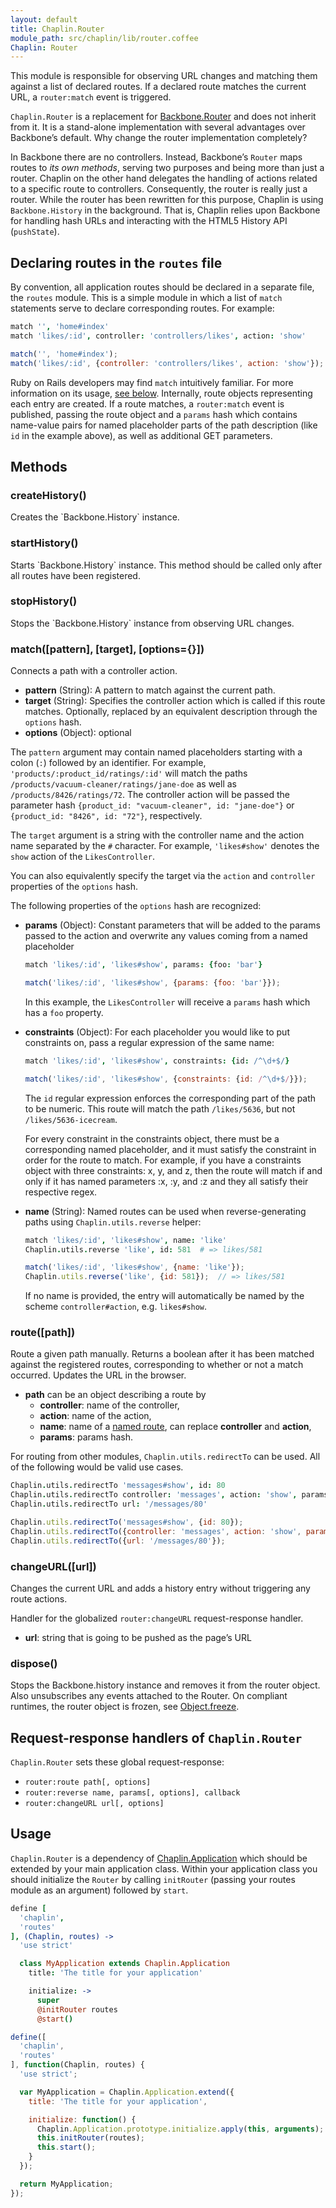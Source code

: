 ```yaml
---
layout: default
title: Chaplin.Router
module_path: src/chaplin/lib/router.coffee
Chaplin: Router
---
```


This module is responsible for observing URL changes and matching them against a list of declared routes. If a declared route matches the current URL, a `router:match` event is triggered.

`Chaplin.Router` is a replacement for [Backbone.Router](http://documentcloud.github.com/backbone/#Router) and does not inherit from it. It is a stand-alone implementation with several advantages over Backbone’s default. Why change the router implementation completely?

In Backbone there are no controllers. Instead, Backbone’s `Router` maps routes to *its own methods*, serving two purposes and being more than just a router. Chaplin on the other hand delegates the handling of actions related to a specific route to controllers. Consequently, the router is really just a router. While the router has been rewritten for this purpose, Chaplin is using `Backbone.History` in the background. That is, Chaplin relies upon Backbone for handling hash URLs and interacting with the HTML5 History API (`pushState`).

## Declaring routes in the `routes` file

By convention, all application routes should be declared in a separate file, the `routes` module. This is a simple module in which a list of `match` statements serve to declare corresponding routes. For example:

```coffeescript
match '', 'home#index'
match 'likes/:id', controller: 'controllers/likes', action: 'show'
```

```javascript
match('', 'home#index');
match('likes/:id', {controller: 'controllers/likes', action: 'show'});
```

Ruby on Rails developers may find `match` intuitively familiar. For more information on its usage, [see below](#match). Internally, route objects representing each entry are created. If a route matches, a `router:match` event is published, passing the route object and a `params` hash which contains name-value pairs for named placeholder parts of the path description (like `id` in the example above), as well as additional GET parameters.

<h2 id="methods">Methods</h2>

<h3 class="module-member" id="createHistory">createHistory()</h3>
Creates the `Backbone.History` instance.

<h3 class="module-member" id="startHistory">startHistory()</h3>
Starts `Backbone.History` instance. This method should be called only after all routes have been registered.

<h3 class="module-member" id="stopHistory">stopHistory()</h3>
Stops the `Backbone.History` instance from observing URL changes.

<h3 class="module-member" id="match">match([pattern], [target], [options={}])</h3>

Connects a path with a controller action.

* **pattern** (String): A pattern to match against the current path.
* **target** (String): Specifies the controller action which is called if this route matches. Optionally, replaced by an equivalent description through the `options` hash.
* **options** (Object): optional

The `pattern` argument may contain named placeholders starting with a colon (`:`) followed by an identifier. For example, `'products/:product_id/ratings/:id'` will match the paths
`/products/vacuum-cleaner/ratings/jane-doe` as well as `/products/8426/ratings/72`. The controller action will be passed the parameter hash `{product_id: "vacuum-cleaner", id: "jane-doe"}` or `{product_id: "8426", id: "72"}`, respectively.

The `target` argument is a string with the controller name and the action name separated by the `#` character. For example, `'likes#show'` denotes the `show` action of the `LikesController`.

You can also equivalently specify the target via the `action` and `controller` properties of the  `options` hash.

The following properties of the `options` hash are recognized:

* **params** (Object): Constant parameters that will be added to the params passed to the action and overwrite any values coming from a named placeholder

    ```coffeescript
    match 'likes/:id', 'likes#show', params: {foo: 'bar'}
    ```

    ```javascript
    match('likes/:id', 'likes#show', {params: {foo: 'bar'}});
    ```

    In this example, the `LikesController` will receive a `params` hash which has a `foo` property.

* **constraints** (Object): For each placeholder you would like to put constraints on, pass a regular expression of the same name:

    ```coffeescript
    match 'likes/:id', 'likes#show', constraints: {id: /^\d+$/}
    ```

    ```javascript
    match('likes/:id', 'likes#show', {constraints: {id: /^\d+$/}});
    ```

    The `id` regular expression enforces the corresponding part of the path to be numeric. This route will match the path `/likes/5636`, but not `/likes/5636-icecream`.

    For every constraint in the constraints object, there must be a corresponding named placeholder, and it must satisfy the constraint in order for the route to match.
    For example, if you have a constraints object with three constraints: x, y, and z, then the route will match if and only if it has named parameters :x, :y, and :z and they all satisfy their respective regex.

* **name** (String): Named routes can be used when reverse-generating paths using `Chaplin.utils.reverse` helper:

    ```coffeescript
    match 'likes/:id', 'likes#show', name: 'like'
    Chaplin.utils.reverse 'like', id: 581  # => likes/581
    ```

    ```javascript
    match('likes/:id', 'likes#show', {name: 'like'});
    Chaplin.utils.reverse('like', {id: 581});  // => likes/581
    ```
    If no name is provided, the entry will automatically be named by the scheme `controller#action`, e.g. `likes#show`.

<h3 class="module-member" id="route">route([path])</h3>

Route a given path manually. Returns a boolean after it has been matched against the registered routes, corresponding to whether or not a match occurred. Updates the URL in the browser.

* **path** can be an object describing a route by
  * **controller**: name of the controller,
  * **action**: name of the action,
  * **name**: name of a [named route](#match), can replace **controller** and **action**,
  * **params**: params hash.

For routing from other modules, `Chaplin.utils.redirectTo` can be used. All of the following would be valid use cases.

```coffeescript
Chaplin.utils.redirectTo 'messages#show', id: 80
Chaplin.utils.redirectTo controller: 'messages', action: 'show', params: {id: 80}
Chaplin.utils.redirectTo url: '/messages/80'
```
```javascript
Chaplin.utils.redirectTo('messages#show', {id: 80});
Chaplin.utils.redirectTo({controller: 'messages', action: 'show', params: {id: 80}});
Chaplin.utils.redirectTo({url: '/messages/80'});
```

<h3 class="module-member" id="changeURL">changeURL([url])</h3>

Changes the current URL and adds a history entry without triggering any route actions.

Handler for the globalized `router:changeURL` request-response handler.

* **url**: string that is going to be pushed as the page’s URL

<h3 class="module-member" id="dispose">dispose()</h3>

Stops the Backbone.history instance and removes it from the router object. Also unsubscribes any events attached to the Router. On compliant runtimes, the router object is frozen, see [Object.freeze](https://developer.mozilla.org/en/JavaScript/Reference/Global_Objects/Object/freeze).

## Request-response handlers of `Chaplin.Router`

`Chaplin.Router` sets these global request-response:

* `router:route path[, options]`
* `router:reverse name, params[, options], callback`
* `router:changeURL url[, options]`

## Usage
`Chaplin.Router` is a dependency of [Chaplin.Application](./chaplin.application.html) which should be extended by your main application class. Within your application class you should initialize the `Router` by calling `initRouter` (passing your routes module as an argument) followed by `start`.


```coffeescript
define [
  'chaplin',
  'routes'
], (Chaplin, routes) ->
  'use strict'

  class MyApplication extends Chaplin.Application
    title: 'The title for your application'

    initialize: ->
      super
      @initRouter routes
      @start()
```

```javascript
define([
  'chaplin',
  'routes'
], function(Chaplin, routes) {
  'use strict';

  var MyApplication = Chaplin.Application.extend({
    title: 'The title for your application',

    initialize: function() {
      Chaplin.Application.prototype.initialize.apply(this, arguments);
      this.initRouter(routes);
      this.start();
    }
  });

  return MyApplication;
});
```
